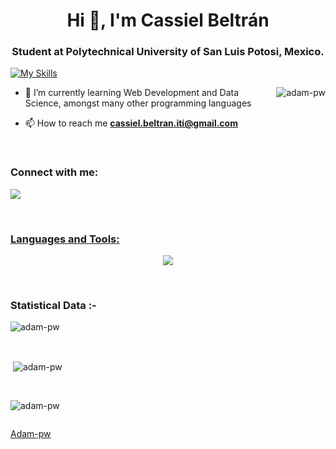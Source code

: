 <h1 align="center">Hi 👋, I'm Cassiel Beltrán</h1>
<h3 align="center">Student at Polytechnical University of San Luis Potosi, Mexico.</h3>

[![My Skills](https://skillicons.dev/icons?i=js,html,css,wasm)](https://skillicons.dev)

<p><img align="right" src="https://github.com/Adam-pw/Adam-pw/blob/main/animation_500_kxa883sd.gif" alt="adam-pw" /></p>




- 🌱 I’m currently learning Web Development and Data Science, amongst many other programming languages

- 📫 How to reach me **cassiel.beltran.iti@gmail.com**

<br>

<h3 align="left">Connect with me:</h3>
<p align="left">
  <a href="https://www.linkedin.com/in/cassiel-beltr%C3%A1n-grimaldo-5472b422a/" target="blank"><img align="center"
       <img src="https://skillicons.dev/icons?i=linkedin,twitter" />
</p>

<br>

<h3 align="left">Languages and Tools:</h3>
<p align="center">
  <a href="https://skillicons.dev">
    <img src="https://skillicons.dev/icons?i=git,bash,github,c,cpp,html,js,css,py" />
  </a>
</p>

<br>

<h3>Statistical Data :-</h3>
<p><img align="center"
    src="https://github-readme-stats.vercel.app/api/top-langs?username=adam-pw&show_icons=true&locale=en&bg_color=0d1117&text_color=ffffff&layout=compact"
    alt="adam-pw" 
    bg_color=#808080/></p>

<br>

<p>&nbsp;<img align="center" src="https://github-readme-stats.vercel.app/api?username=adam-pw&show_icons=true&locale=en&bg_color=0d1117&text_color=ffffff&repo=convoychat"
    alt="adam-pw" /></p>

<br>

<p><img align="center" src="https://github-readme-streak-stats.herokuapp.com/?user=Adam-pw&theme=dark&background=0d1117&date_format=M%20j%5B%2C%20Y%5D" alt="adam-pw" /></p>
      
<p align="left"> <a href="https://twitter.com/" target="blank"><img
      src="https://img.shields.io/twitter/follow/?logo=twitter&style=for-the-badge" alt="" /></a> </p>

[Adam-pw](https://github.com/Adam-pw)
